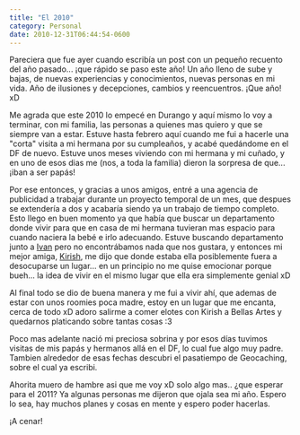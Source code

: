 ```yaml
---
title: "El 2010"
category: Personal
date: 2010-12-31T06:44:54-0600
---
```


Pareciera que fue ayer cuando escribía un post con un pequeño recuento del año pasado... ¡que rápido se paso este año! Un año lleno de sube y bajas, de nuevas experiencias y conocimientos, nuevas personas en mi vida. Año de ilusiones y decepciones, cambios y reencuentros. ¡Que año! xD

Me agrada que este 2010 lo empecé en Durango y aquí mismo lo voy a terminar, con mi familia, las personas a quienes mas quiero y que se siempre van a estar. Estuve hasta febrero aquí cuando me fui a hacerle una &#34;corta&#34; visita a mi hermana por su cumpleaños, y acabé quedándome en el DF de nuevo. Estuve unos meses viviendo con mi hermana y mi cuñado, y en uno de esos dias me (nos, a toda la familia) dieron la sorpresa de que... ¡iban a ser papás!

Por ese entonces, y gracias a unos amigos, entré a una agencia de publicidad a trabajar durante un proyecto temporal de un mes, que despues se extendería a dos y acabaría siendo ya un trabajo de tiempo completo. Esto llego en buen momento ya que había que buscar un departamento donde vivir para que en casa de mi hermana tuvieran mas espacio para cuando naciera la bebé e irlo adecuando. Estuve buscando departamento junto a [Ivan](https://twitter.con/vaan) pero no encontrábamos nada que nos gustara, y entonces mi mejor amiga, [Kirish](http://kirish.otaku-anime.com/blog/), me dijo que donde estaba ella posiblemente fuera a desocuparse un lugar... en un principio no me quise emocionar porque bueh... la idea de vivir en el mismo lugar que ella era simplemente genial xD

Al final todo se dio de buena manera y me fui a vivir ahí, que ademas de estar con unos roomies poca madre, estoy en un lugar que me encanta, cerca de todo xD adoro salirme a comer elotes con Kirish a Bellas Artes y quedarnos platicando sobre tantas cosas :3

Poco mas adelante nació mi preciosa sobrina y por esos días tuvimos visitas de mis papás y hermanos allá en el DF, lo cual fue algo muy padre. Tambien alrededor de esas fechas descubri el pasatiempo de Geocaching, sobre el cual ya escribi.

Ahorita muero de hambre asi que me voy xD solo algo mas.. ¿que esperar para el 2011? Ya algunas personas me dijeron que ojala sea mi año. Espero lo sea, hay muchos planes y cosas en mente y espero poder hacerlas.

¡A cenar!